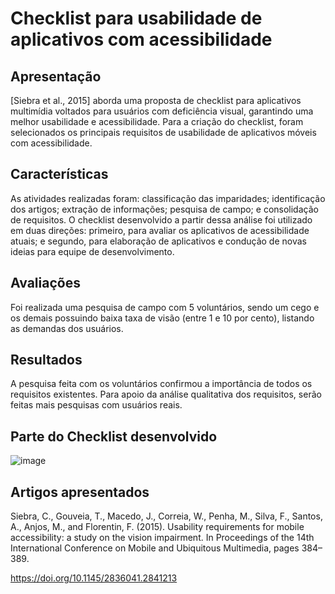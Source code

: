 # Checklist para usabilidade de aplicativos com acessibilidade

## Apresentação

[Siebra et al., 2015] aborda uma proposta de checklist para aplicativos multimídia voltados
para usuários com deficiência visual, garantindo uma melhor usabilidade e acessibilidade. Para
a criação do checklist, foram selecionados os principais requisitos de usabilidade de aplicativos móveis com acessibilidade.

## Características 

As atividades realizadas foram: classificação das imparidades;
identificação dos artigos; extração de informações; pesquisa de campo; e consolidação de requisitos. O checklist desenvolvido a partir dessa análise foi utilizado em duas direções: primeiro,
para avaliar os aplicativos de acessibilidade atuais; e segundo, para elaboração de aplicativos
e condução de novas ideias para equipe de desenvolvimento.

## Avaliações

 Foi realizada uma pesquisa de campo com 5 voluntários, sendo um cego e os demais possuindo baixa taxa de visão (entre 1
e 10 por cento), listando as demandas dos usuários.

## Resultados

A pesquisa feita com os voluntários confirmou a importância de todos os requisitos existentes.
Para apoio da análise qualitativa dos requisitos, serão feitas mais pesquisas com usuários reais.


## Parte do Checklist desenvolvido 

![image](https://user-images.githubusercontent.com/49456679/184944333-9a43783e-1c0c-4463-ad2c-7dbf99ab3fb4.png)


## Artigos apresentados

Siebra, C., Gouveia, T., Macedo, J., Correia, W., Penha, M., Silva, F., Santos, A., Anjos, M., and
Florentin, F. (2015). Usability requirements for mobile accessibility: a study on the vision
impairment. In Proceedings of the 14th International Conference on Mobile and Ubiquitous
Multimedia, pages 384–389.

https://doi.org/10.1145/2836041.2841213
